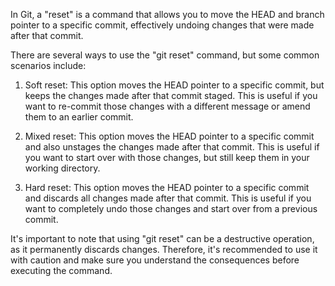 In Git, a "reset" is a command that allows you to move the HEAD and branch pointer to a specific commit, effectively undoing changes that were made after that commit.

There are several ways to use the "git reset" command, but some common scenarios include:

1.  Soft reset: This option moves the HEAD pointer to a specific commit, but keeps the changes made after that commit staged. This is useful if you want to re-commit those changes with a different message or amend them to an earlier commit.

2.  Mixed reset: This option moves the HEAD pointer to a specific commit and also unstages the changes made after that commit. This is useful if you want to start over with those changes, but still keep them in your working directory.

3.  Hard reset: This option moves the HEAD pointer to a specific commit and discards all changes made after that commit. This is useful if you want to completely undo those changes and start over from a previous commit.

It's important to note that using "git reset" can be a destructive operation, as it permanently discards changes. Therefore, it's recommended to use it with caution and make sure you understand the consequences before executing the command.